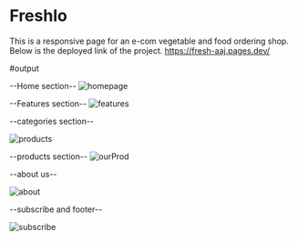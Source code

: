 # Freshlo

This is a responsive page for an e-com vegetable and food ordering shop.
Below is the deployed link of the project.
https://fresh-aaj.pages.dev/

#output

--Home section--
![homepage](https://github.com/Swagatika07/Freshlo/assets/99073952/b69bcb01-b598-420c-b33e-e400e4f077cb)

--Features section--
![features](https://github.com/Swagatika07/Freshlo/assets/99073952/b0ce3019-a33f-4950-bcb0-29eb65eebea5)

--categories section--

![products](https://github.com/Swagatika07/Freshlo/assets/99073952/a4246518-21b1-41a8-81fa-bd856ac2a743)

--products section--
![ourProd](https://github.com/Swagatika07/Freshlo/assets/99073952/9d75be29-5911-48b9-a287-0725f786585a)

--about us--

![about](https://github.com/Swagatika07/Freshlo/assets/99073952/36effd7d-ffba-4d39-9722-d4cc44307327)

--subscribe and footer--

![subscribe](https://github.com/Swagatika07/Freshlo/assets/99073952/4aac5425-6694-42ee-a6bf-48dfb9d4680c)

